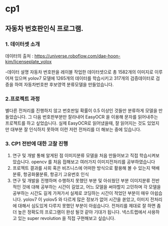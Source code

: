 # cp1

## 자동차 번호판인식 프로그램.

### 1. 데이터셋 소개
데이터의 출처 : https://universe.roboflow.com/dae-hoon-kim/licenseplate_yolox

-데이터 설명
자동차 번호판을 레이블 작업한 데이터셋으로 총 1582개의 이미지로 이루어져 있으며 yolov7 모델에 1265개의 데이터를 학습시키고 317개의 검증데이터로 검증을 하여 자동차번호판 후보영역 분류모델을 만들었습니다.

### 2.프로젝트 과정
별다른 전처리를 진행하지 않고 번호판일 확률이 0.5 이상인 것들만 분류하게 모델을 만들었습니다. 그 다음 번호판부분만 잘라내어 EasyOCR 을 이용해 문자를 읽어내주는 프로젝트를 하고 싶었습니다. 실제 EasyOCR로 읽어냈을때, 잘 읽어지는 것도 있었지만 대부분 잘 인식하지 못하여 이런 저런 전처리를 더 해보는 중에 있습니다. 



### 3. CP1 전반에 대한 고찰 진행

1. 연구 및 개발 통해 알게된 점
이미지분류 모델을 처음 만들어보고 직접 학습시켜보았습니다. 
opencv 를 처음 접해보고 여러가지 이미지전처리를 공부하였습니다
2. 프로젝트 결과를 사회 혹은 비즈니스에 어떠한 방식으로 활용해 볼 수 있는지
택배 분류, 항공화물분류, 항공기 고유번호 인식
3. 연구 및 개발을 진행하며 수행하지 못했던 부분 및 아쉬웠던 부분 
이미지분류 전반적인 것에 대해 공부하는 시간이 길었고, 어느 모델을 써야할지 고민하며 각 모델을 공부하는 시간도 길게 가져가서 실제로 코딩하는 시간이 적었던 부분이 매우 아쉽습니다. yolov7 이 yolov5 와 다르게 많은 정보가 없어 시간을 쏟았고, 이미지 전처리에 대해서 심도있게 다루지 못했던 부분이 아쉽습니다. 
전처리를 제대로 잘 하면 좀 더 높은 정확도의 프로그램이 완성 될것 같아 기대가 됩니다. 넥스트랩에서 사용하고 있는 super revolution 을 직접 구현해보고 싶습니다.
